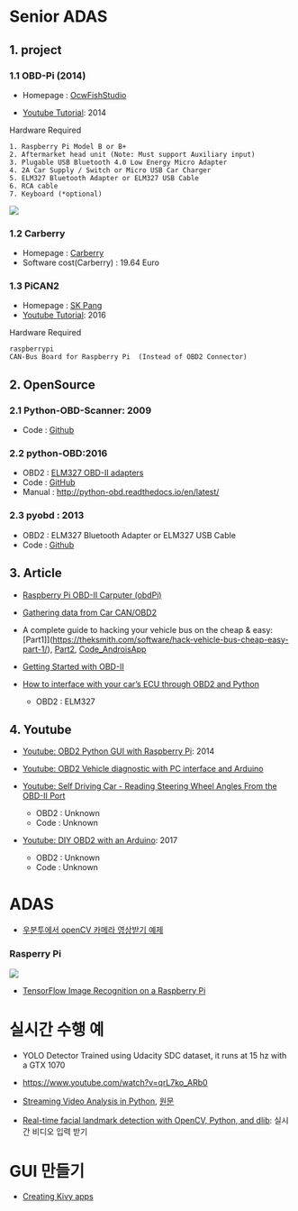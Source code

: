# Senior ADAS

## 1. project

### 1.1 OBD-Pi (2014)

- Homepage : [OcwFishStudio](http://www.cowfishstudios.com/blog/obd-pi-raspberry-pi-displaying-car-diagnostics-obd-ii-data-on-an-aftermarket-head-unit)

- [Youtube Tutorial](https://youtu.be/UAwiVERLmDo): 2014

Hardware Required
```
1. Raspberry Pi Model B or B+
2. Aftermarket head unit (Note: Must support Auxiliary input)
3. Plugable USB Bluetooth 4.0 Low Energy Micro Adapter
4. 2A Car Supply / Switch or Micro USB Car Charger
5. ELM327 Bluetooth Adapter or ELM327 USB Cable
6. RCA cable
7. Keyboard (*optional)
```

![](http://i.imgur.com/DaRUg4M.png)

### 1.2 Carberry

- Homepage : [Carberry](http://www.carberry.it/)
- Software cost(Carberry) : 19.64 Euro




### 1.3 PiCAN2
- Homepage : [SK Pang](http://www.skpang.co.uk)
- [Youtube Tutorial](https://www.youtube.com/watch?v=zU6OL3Ba6j8): 2016

Hardware Required
```
raspberrypi
CAN-Bus Board for Raspberry Pi  (Instead of OBD2 Connector)
```

## 2. OpenSource

### 2.1 Python-OBD-Scanner: 2009
  - Code : [Github](https://github.com/lukevp/Python-OBD-Scanner/tree/master/pyobd2-0.4)

### 2.2 python-OBD:2016
  - OBD2 : [ELM327 OBD-II adapters](https://www.amazon.com/s/ref=nb_sb_noss?field-keywords=elm327)
  - Code : [GitHub](https://github.com/brendan-w/python-OBD)
  - Manual : http://python-obd.readthedocs.io/en/latest/

### 2.3 pyobd : 2013
  - OBD2 : ELM327 Bluetooth Adapter or ELM327 USB Cable
  - Code : [Github](https://github.com/Pbartek/pyobd-pi)

## 3. Article

- [Raspberry Pi OBD-II Carputer (obdPi)](http://blog.bpwalters.com/raspberry-pi-obd-ii-carputer/)

- [Gathering data from Car CAN/OBD2](https://www.raspberrypi.org/forums/viewtopic.php?t=138034&p=918394)

- A complete guide to hacking your vehicle bus on the cheap & easy:[Part1]](https://theksmith.com/software/hack-vehicle-bus-cheap-easy-part-1/), [Part2](https://theksmith.com/software/hack-vehicle-bus-cheap-easy-part-2/), [Code_AndroisApp](http://github.com/theksmith/Steering-Wheel-Interface)

- [Getting Started with OBD-II](https://learn.sparkfun.com/tutorials/getting-started-with-obd-ii)

- [How to interface with your car’s ECU through OBD2 and Python](http://blog.brianhemeryck.me/how-to-interface-with-your-cars-ecu-through-obd2-and-python/)
  - OBD2 : ELM327

## 4. Youtube
- [Youtube: OBD2 Python GUI with Raspberry Pi](https://youtu.be/m7jPW6nO95A): 2014




- [Youtube: OBD2 Vehicle diagnostic with PC interface and Arduino](https://www.youtube.com/watch?v=wVWPfEkxCTo)

- [Youtube: Self Driving Car - Reading Steering Wheel Angles From the OBD-II Port](https://www.youtube.com/watch?v=nzKzee-Mhnc)
  - OBD2 : Unknown
  - Code : Unknown

- [Youtube: DIY OBD2 with an Arduino](https://www.youtube.com/watch?v=mVleYAK-PFs): 2017
  - OBD2 : Unknown
  - Code : Unknown


# ADAS

  - [우분투에서 openCV 카메라 영상받기 예제](http://minimonk.net/3238)

  ### Rasperry Pi
  ![](https://cdn-images-1.medium.com/max/800/1*kZAy4r4H-RBtczsv8o1kfA.png)
  - [TensorFlow Image Recognition on a Raspberry Pi](https://blog.insightdatascience.com/tensorflow-image-recognition-on-a-raspberry-pi-3645a1634c66#.d2avqp25i)

# 실시간 수행 예
- YOLO Detector Trained using Udacity SDC dataset, it runs at 15 hz with a GTX 1070﻿
- https://www.youtube.com/watch?v=qrL7ko_ARb0

- [Streaming Video Analysis in Python](https://opendatascience.com/blog/streaming-video-analysis-python/), [원문](https://svds.com/streaming-video-analysis-python/?utm_campaign=ODSC%20blog&utm_source=ODSC)

- [Real-time facial landmark detection with OpenCV, Python, and dlib](http://www.pyimagesearch.com/2017/04/17/real-time-facial-landmark-detection-opencv-python-dlib/): 실시간 비디오 입력 받기



# GUI 만들기
- [Creating Kivy apps](https://kivy.org/docs/gettingstarted/intro.html)

